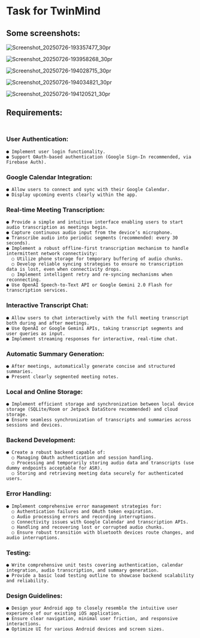 # Task for TwinMind

## Some screenshots:

![Screenshot_20250726-193357477_30pr](https://github.com/user-attachments/assets/8a00bb05-eb79-4c12-a629-2d7a0accb4b9)

![Screenshot_20250726-193958268_30pr](https://github.com/user-attachments/assets/caca7cc8-345d-44e5-906a-86ba9eb18f01)

![Screenshot_20250726-194028715_30pr](https://github.com/user-attachments/assets/558dfe67-4bdf-45f4-a6bc-3a417e91b672)

![Screenshot_20250726-194034821_30pr](https://github.com/user-attachments/assets/90102ab5-b5c8-4a09-8d34-4e3134006526)

![Screenshot_20250726-194120521_30pr](https://github.com/user-attachments/assets/11c3d31e-9faa-4b22-816f-f4ecbd2c7b56)



## Requirements:<br><br>

  ### User Authentication:<br>
    ● Implement user login functionality.
    ● Support OAuth-based authentication (Google Sign-In recommended, via Firebase Auth).
  ### Google Calendar Integration:<br>
    ● Allow users to connect and sync with their Google Calendar.
    ● Display upcoming events clearly within the app.
  ### Real-time Meeting Transcription:<br>
    ● Provide a simple and intuitive interface enabling users to start audio transcription as meetings begin.
    ● Capture continuous audio input from the device’s microphone.
    ● Transcribe audio into periodic segments (recommended: every 30 seconds).
    ● Implement a robust offline-first transcription mechanism to handle intermittent network connectivity:
      ○ Utilize phone storage for temporary buffering of audio chunks.
      ○ Develop reliable syncing strategies to ensure no transcription data is lost, even when connectivity drops.
      ○ Implement intelligent retry and re-syncing mechanisms when reconnecting.
    ● Use OpenAI Speech-to-Text API or Google Gemini 2.0 Flash for transcription services.
  ### Interactive Transcript Chat:<br>
    ● Allow users to chat interactively with the full meeting transcript both during and after meetings.
    ● Use OpenAI or Google Gemini APIs, taking transcript segments and user queries as input.
    ● Implement streaming responses for interactive, real-time chat.
  ### Automatic Summary Generation:<br>
    ● After meetings, automatically generate concise and structured summaries.
    ● Present clearly segmented meeting notes.
  ### Local and Online Storage:<br>
    ● Implement efficient storage and synchronization between local device storage (SQLite/Room or Jetpack DataStore recommended) and cloud storage.
    ● Ensure seamless synchronization of transcripts and summaries across sessions and devices.
  ### Backend Development:<br>
    ● Create a robust backend capable of:
      ○ Managing OAuth authentication and session handling.
      ○ Processing and temporarily storing audio data and transcripts (use dummy endpoints acceptable for ASR).
      ○ Storing and retrieving meeting data securely for authenticated users.
  ### Error Handling:<br>
    ● Implement comprehensive error management strategies for:
      ○ Authentication failures and OAuth token expiration.
      ○ Audio processing errors and recording interruptions.
      ○ Connectivity issues with Google Calendar and transcription APIs.
      ○ Handling and recovering lost or corrupted audio chunks.
      ○ Ensure robust transition with bluetooth devices route changes, and audio interruptions.
  ### Testing:<br>
    ● Write comprehensive unit tests covering authentication, calendar integration, audio transcription, and summary generation.
    ● Provide a basic load testing outline to showcase backend scalability and reliability.
  ### Design Guidelines:<br>
    ● Design your Android app to closely resemble the intuitive user experience of our existing iOS application.
    ● Ensure clear navigation, minimal user friction, and responsive interactions.
    ● Optimize UI for various Android devices and screen sizes.
